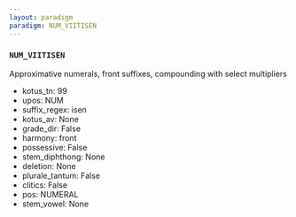 ```yaml
---
layout: paradigm
paradigm: NUM_VIITISEN
---
```

### ` NUM_VIITISEN `

Approximative numerals, front suffixes, compounding with select multipliers
* kotus_tn: 99
* upos: NUM
* suffix_regex: isen
* kotus_av: None
* grade_dir: False
* harmony: front
* possessive: False
* stem_diphthong: None
* deletion: None
* plurale_tantum: False
* clitics: False
* pos: NUMERAL
* stem_vowel: None
